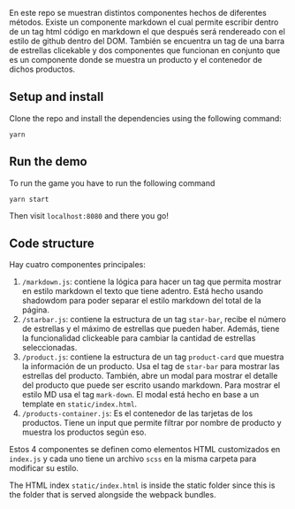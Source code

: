 En este repo se muestran distintos componentes hechos de diferentes métodos. Existe un componente markdown el cual permite escribir dentro de un tag html código en markdown el que después será rendereado con el estilo de github dentro del DOM. También se encuentra un tag de una barra de estrellas clicekable y dos componentes que funcionan en conjunto que es un componente donde se muestra un producto y el contenedor de dichos productos.

## Setup and install

Clone the repo and install the dependencies using the following command:

```
yarn
```

## Run the demo

To run the game you have to run the following command
```
yarn start
```

Then visit `localhost:8080` and there you go!

## Code structure

Hay cuatro componentes principales:
1. `/markdown.js`: contiene la lógica para hacer un tag que permita mostrar en estilo markdown el texto que tiene adentro. Está hecho usando shadowdom para poder separar el estilo markdown del total de la página.
1. `/starbar.js`: contiene la estructura de un tag `star-bar`, recibe el número de estrellas y el máximo de estrellas que pueden haber. Además, tiene la funcionalidad clickeable para cambiar la cantidad de estrellas seleccionadas.
1. `/product.js`: contiene la estructura de un tag `product-card` que muestra la información de un producto. Usa el tag de `star-bar` para mostrar las estrellas del producto. También, abre un modal para mostrar el detalle del producto que puede ser escrito usando markdown. Para mostrar el estilo MD usa el tag `mark-down`. El modal está hecho en base a un template en `static/index.html`.
1. `/products-container.js`: Es el contenedor de las tarjetas de los productos. Tiene un input que permite filtrar por nombre de producto y muestra los productos según eso.

Estos 4 componentes se definen como elementos HTML customizados en `index.js` y cada uno tiene un archivo `scss` en la misma carpeta para modificar su estilo.

The HTML index `static/index.html` is inside the static folder since this is the
folder that is served alongside the webpack bundles.
